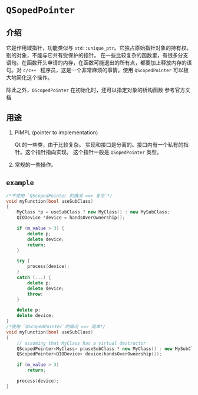 # `QSopedPointer`

## 介绍 

它是作用域指针，功能类似与 `std::unique_ptr`。它独占原始指针对象的持有权。别的对象，不能与它共有受保护的指针。 在一些比较复杂的函数里，有很多分支语句。在函数开头申请的内存，在函数可能退出的所有点，都要加上释放内存的语句。对 `c/c++ ` 程序员，这是一个非常麻烦的事情。使用 `QScopedPointer` 可以极大地简化这个操作。

除此之外，`QScopedPointer` 在初始化时，还可以指定对象的析构函数
参考官方文档 



## 用途

1. PIMPL (pointer to implementation)

    Qt 的一些类，由于比较复杂。 实现和接口是分离的。接口内有一个私有的指针。这个指针指向实现。 这个指针一般是 `QSopedPointer` 类型。

2. 常规的一些操作。

## `example`

```cpp
/*不使用 `QScopedPointer 的情况 ==> 复杂`*/
void myFunction(bool useSubClass)
{
    MyClass *p = useSubClass ? new MyClass() : new MySubClass;
    QIODevice *device = handsOverOwnership();

    if (m_value > 3) {
        delete p;
        delete device;
        return;
    }

    try {
        process(device);
    }
    catch (...) {
        delete p;
        delete device;
        throw;
    }

    delete p;
    delete device;
}
/*使用 `QScopedPointer`的情况 ==> 简单*/
void myFunction(bool useSubClass)
{
    // assuming that MyClass has a virtual destructor
    QScopedPointer<MyClass> p(useSubClass ? new MyClass() : new MySubClass);
    QScopedPointer<QIODevice> device(handsOverOwnership());

    if (m_value > 3)
        return;

    process(device);
}
```



